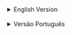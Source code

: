 <details><summary>English Version</summary>

# Digital Account REST API

Welcome to the documentation for the Digital Account REST API! This API allows users to manage digital accounts, perform transfers, and access transaction history. The API is built using Java and the Spring Framework, with a focus on object-oriented design, layered architecture, and SOLID principles.

## Table of Contents

- [Technologies Used](#technologies-used)
- [Getting Started](#getting-started)
  - [Prerequisites](#prerequisites)
  - [Setting Up the Environment](#setting-up-the-environment)
  - [Running the Application](#running-the-application)
- [API Endpoints](#api-endpoints)
  - [Create Account](#create-account)
  - [Transfer Funds](#transfer-funds)
  - [Transaction History](#transaction-history)
- [Database](#database)
- [Project Structure](#project-structure)


## Technologies Used

- Java
- Spring Framework
  - Spring Boot
  - Spring Web
  - Spring Data JPA
- Hibernate
- MySQL (running in a Docker container)

## Getting Started

### Prerequisites

Before you begin, ensure you have the following installed:

- Java (version 11 or higher);
- Docker and docker-compose;
- Maven;

### Setting Up the Environment

1. Clone this repository to your local machine.
2. Launch the docker container by running the docker compose script
   ```bash
   docker-compose up -d
   ```

3. Access the created container and  then run the SQL script to generate the database. It can be done by entering the container or through any MySql GUI
   ```sql
   CREATE DATABASE IF NOT EXISTS digitalAccountDb;
   ```

4. The database will be running with the following settings:
```yaml
spring.datasource.url=jdbc:mysql://localhost:3306/digitalAccountDb  
spring.datasource.driver-class-name=com.mysql.cj.jdbc.Driver  
spring.datasource.username=root  
spring.datasource.password=root
```

### Running the Application

To launch the API server, run the following command in the project directory:

```bash
mvn spring-boot:run
```


The API will be accessible at `http://localhost:8080` for validation. But all the operations must be done in a api request tool (like Postman or Insomnia) using this base url;

## API Endpoints

### Create Account

**Endpoint:** `POST {base-url}/accounts`  
**Description:** Create a new digital account.  
**Request Body:**
```json
// Create account
{
	"name": "beneficiary_name",
	"document": "999.999.999-99",
	"available-value": 1000
}
```

**Response:**

```json
{
	"id": "XXXXX",
	"name": "beneficiary_name", 
	"document": "beneficiary_document",
	"available-value": account_initial_value
}
```

### Transfer Funds

**Endpoint:** `POST {base-url}/transfers`  
**Description:** Execute a fund transfer between two accounts.  
**Request Body:** Transfer details (sender, recipient, amount, etc.)  

```json
{ "sender-document": "documento_do_emissor", "receiver-document": "documento_do_receptor", "value": valor_da_transacao_numerico }
```

**Response:** Transfer confirmation.

```json
{
    "id": "XXXXX",
    "available-value": sender_available_value_after_transaction,
    "receiver-document": "receiver_document",
    "sender-document": "sender_document",
    "datetime": "date_iso"
}
```


### Transaction History

**Endpoint:** `GET {base-url}/accounts/{accountId}/transaction-history`  
**Description:** Retrieve transaction history for a specific account.  
**Path Parameter:** `accountId` (Account ID).  
**Response:** List of transactions. Done and received;

## Database

The application uses a MySQL database named `digitalAccountDb` to store account and transaction information. The tables used are `accounts` and `transfers`.

## Project Structure

The project follows a layered architecture:

- **Controllers:** Handle HTTP requests, validate input, and manage responses.
- **Services:** Implement business logic and perform operations on the repository.
- **Repositories:** Provide database access through Spring Data JPA


</details>


<br>
<details><summary>Versão Português</summary>

# API REST para Conta Digital

Bem-vindo à documentação para a API REST de Conta Digital! Esta API permite aos usuários gerenciar contas digitais, realizar transferências e acessar o histórico de transações. A API é construída utilizando Java e o Spring Framework, com foco em design orientado a objetos, arquitetura em camadas e princípios SOLID.

## Tabela de Conteúdos

- [Tecnologias Utilizadas](#tecnologias-utilizadas)
- [Primeiros Passos](#primeiros-passos)
  - [Pré-requisitos](#pré-requisitos)
  - [Configurando o Ambiente](#configurando-o-ambiente)
  - [Executando a Aplicação](#executando-a-aplicação)
- [Endpoints da API](#endpoints-da-api)
  - [Criar Conta](#criar-conta)
  - [Fazer Transferência](#fazer-transferência)
  - [Histórico de Transações](#histórico-de-transações)
- [Banco de Dados](#banco-de-dados)
- [Estrutura do Projeto](#estrutura-do-projeto)

## Tecnologias Utilizadas

- Java
- Spring Framework
  - Spring Boot
  - Spring Web
  - Spring Data JPA
- Hibernate
- MySQL (executando em um container Docker)

## Primeiros Passos

### Pré-requisitos

Antes de começar, certifique-se de ter os seguintes componentes instalados:

- Java (versão 11 ou superior);
- Docker e docker-compose;
- Maven;

### Configurando o Ambiente

1. Clone este repositório para a sua máquina local.
2. Inicie o container Docker executando o script de composição do Docker
```bash
   docker-compose up -d
   ```

3. Acesse o container criado e então execute o script SQL para gerar o banco de dados. Isso pode ser feito acessando o container ou por meio de qualquer interface gráfica MySQL.
```sql
  CREATE DATABASE IF NOT EXISTS digitalAccountDb;
```

4. O banco de dados estará em execução com as seguintes configurações:
  ```yaml
  spring.datasource.url=jdbc:mysql://localhost:3306/digitalAccountDb  
  spring.datasource.driver-class-name=com.mysql.cj.jdbc.Driver  
  spring.datasource.username=root  
  spring.datasource.password=root
  ```

### Executando a Aplicação

Para iniciar o servidor da API, execute o seguinte comando no diretório do projeto:

```bash
mvn spring-boot:run
```


A API estará acessível em http://localhost:8080 para validação. No entanto, todas as operações devem ser realizadas em uma ferramenta de requisições API (como Postman ou Insomnia) utilizando esta URL base.

## Endpoints da API

### Criar uma conta

**Endpoint:** `POST {url-base}/accounts`  
**descrição:** Criar uma nova conta.  
**Corpo da requisição:**
```json
// criar conta
{
	"name": "nome_do_beneficiário",
	"document": "999.999.999-99",
	"available-value": 1000
}
```

**Corpo do retorno:**

```json
{
	"id": "XXXXX",
	"name": "nome_do_beneficiário", 
	"document": "documento_do_beneficiário",
	"available-value": {valor_inicial_da_conta}
}
```

### Fazer transferência

**Endpoint:** `POST {url-base}/transfers`  
**Descrição:** realizar uma transferência entre duas contas.  
**Corpo da requisição:**

```json
{ "sender-document": "documento_do_emissor", "receiver-document": "documento_do_receptor", "value": {valor_da_transacao_numerico} }
```

**Corpo do retorno:** confirmação de transferência.

```json
{
    "id": "XXXXX",
    "available-value": {valor_disponível_do_emissor_após_transação},
    "sender-document": "documento_do_emissor",  
    "receiver-document": "documento_do_receptor",
    "datetime": "data_iso"
}
```


### Histórico de Transações

**Endpoint:** `GET {url-base}/accounts/{accountId}/transaction-history`  
**descrição:** Buscar histórico de transações de uma conta específica.  
**Parâmetro de caminho:** `accountId` (id da conta).  
**Retorno:** Lista das trasações do cliente;

## Base de dados

A aplicação utiliza um banco de dados MySQL chamado `digitalAccountDb` para armazenar informações de contas e transações. As tabelas utilizadas são `accounts` e `transfers`.

## Estrutura do projeto

O projeto segue uma arquitetura em camadas:

- **Controllers:** Lidam com requisições HTTP, validam entradas e gerenciam respostas.
- **Services:** Implementam a lógica de negócios e realizam operações no repositório.
- **Repositories:** Fornecem acesso ao banco de dados por meio do Spring Data JPA.

</details>